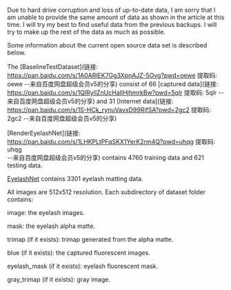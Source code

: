 Due to hard drive corruption and loss of up-to-date data, I am sorry that I am unable to provide the same amount of data as shown in the article at this time. I will try my best to find useful data from the previous backups. I will try to make up the rest of the data as much as possible.

Some information about the current open source data set is described below.

The [BaselineTestDataset](链接: https://pan.baidu.com/s/1A0ARlEK7Gg3XpnAJZ-5Ovg?pwd=oewe 提取码: oewe 
--来自百度网盘超级会员v5的分享) consist of 66 [captured data](链接: https://pan.baidu.com/s/1QlRyIlZnUcHaIlHjhmrkBw?pwd=5qlr 提取码: 5qlr 
--来自百度网盘超级会员v5的分享) and 31 [Internet data](链接: https://pan.baidu.com/s/1S-HCk_rynuVavxD99RifSA?pwd=2gc2 提取码: 2gc2 
--来自百度网盘超级会员v5的分享)

[RenderEyelashNet](链接: https://pan.baidu.com/s/1LHKPLtPFqSKX1YerK2rm4Q?pwd=uhqg 提取码: uhqg <br/>--来自百度网盘超级会员v5的分享) contains 4760 training data and 621 testing data.

[EyelashNet]()  contains 3301 eyelash matting data.


All images are 512x512 resolution. Each subdirectory of dataset folder contains:

image: the eyelash images.

mask: the eyelash alpha matte.

trimap (if it exists): trimap generated from the alpha matte.

blue (if it exists): the captured fluorescent images.

eyelash_mask (if it exists): eyelash fluorescent mask.

gray_trimap (if it exists): gray image.
